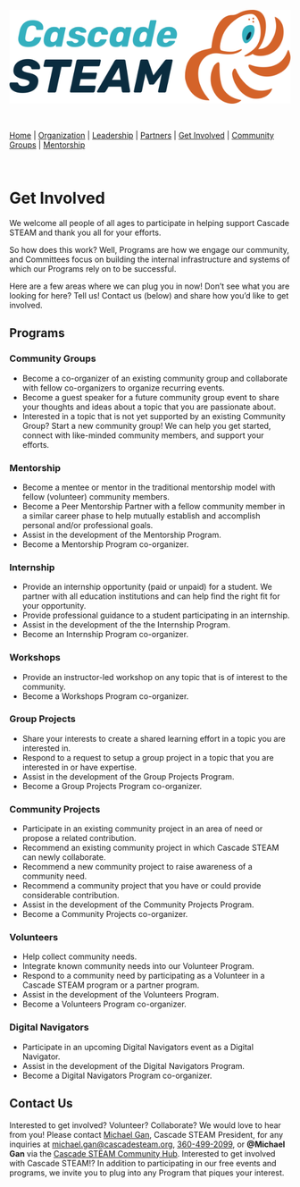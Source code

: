 <style>
  .header {
	display: none;
  }
  .footer {
	display: none;
  }
</style>

[![Cascade STEAM Logo](/assets/images/Cascade_STEAM_horizontal_logo_primary_1.png)](https://cascadesteam.org)

<br>

[Home](/) | [Organization](/organization) | [Leadership](/leadership) | [Partners](/partners) | [Get Involved](/get-involved) | [Community Groups](/community-groups) | [Mentorship](/mentorship)

<br>

# Get Involved

We welcome all people of all ages to participate in helping support Cascade STEAM and thank you all for your efforts.

So how does this work? Well, Programs are how we engage our community, and Committees focus on building the internal infrastructure and systems of which our Programs rely on to be successful.

Here are a few areas where we can plug you in now! Don’t see what you are looking for here? Tell us! Contact us (below) and share how you’d like to get involved.

## Programs

### Community Groups
- Become a co-organizer of an existing community group and collaborate with fellow co-organizers to organize recurring events.
- Become a guest speaker for a future community group event to share your thoughts and ideas about a topic that you are passionate about.
- Interested in a topic that is not yet supported by an existing Community Group? Start a new community group! We can help you get started, connect with like-minded community members, and support your efforts.

### Mentorship
- Become a mentee or mentor in the traditional mentorship model with fellow (volunteer) community members.
- Become a Peer Mentorship Partner with a fellow community member in a similar career phase to help mutually establish and accomplish personal and/or professional goals.
- Assist in the development of the Mentorship Program.
- Become a Mentorship Program co-organizer.

### Internship
- Provide an internship opportunity (paid or unpaid) for a student. We partner with all education institutions and can help find the right fit for your opportunity.
- Provide professional guidance to a student participating in an internship.
- Assist in the development of the the Internship Program.
- Become an Internship Program co-organizer.

### Workshops
- Provide an instructor-led workshop on any topic that is of interest to the community.
- Become a Workshops Program co-organizer.

### Group Projects
- Share your interests to create a shared learning effort in a topic you are interested in.
- Respond to a request to setup a group project in a topic that you are interested in or have expertise.
- Assist in the development of the Group Projects Program.
- Become a Group Projects Program co-organizer.

### Community Projects
- Participate in an existing community project in an area of need or propose a related contribution.
- Recommend an existing community project in which Cascade STEAM can newly collaborate.
- Recommend a new community project to raise awareness of a community need.
- Recommend a community project that you have or could provide considerable contribution.
- Assist in the development of the Community Projects Program.
- Become a Community Projects co-organizer.

### Volunteers
- Help collect community needs.
- Integrate known community needs into our Volunteer Program.
- Respond to a community need by participating as a Volunteer in a Cascade STEAM program or a partner program.
- Assist in the development of the Volunteers Program.
- Become a Volunteers Program co-organizer.

### Digital Navigators
- Participate in an upcoming Digital Navigators event as a Digital Navigator.
- Assist in the development of the Digital Navigators Program.
- Become a Digital Navigators Program co-organizer.

## Contact Us
Interested to get involved? Volunteer? Collaborate? We would love to hear from you! Please contact [Michael Gan](https://www.linkedin.com/in/michaelbgan), Cascade STEAM President, for any inquiries at [michael.gan@cascadesteam.org](mailto:michael.gan@cascadesteam.org), [360-499-2099](tel:3604992099), or **@Michael Gan** via the [Cascade STEAM Community Hub](http://discord.cascadesteam.org).
Interested to get involved with Cascade STEAM!? In addition to participating in our free events and programs, we invite you to plug into any Program that piques your interest.


